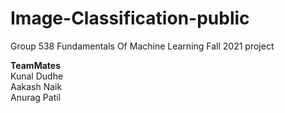 # Image-Classification-public
Group 538 Fundamentals Of Machine Learning Fall 2021 project

<b>TeamMates</b> <br>
Kunal Dudhe <br>
Aakash Naik <br>
Anurag Patil <br>
